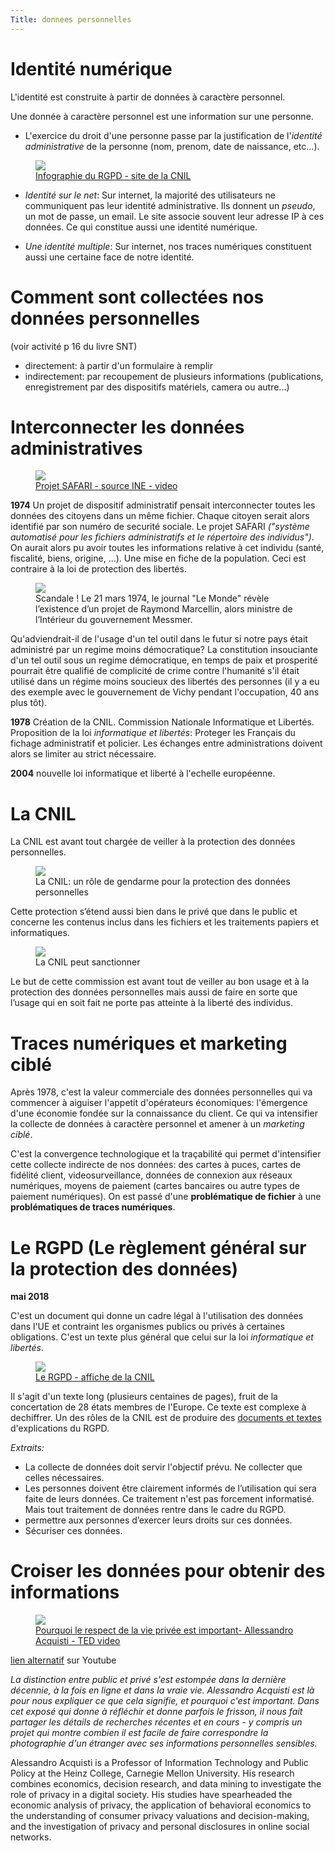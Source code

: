 ```yaml
---
Title: donnees personnelles
---
```


# Identité numérique
L'identité est construite à partir de données à caractère personnel.

Une donnée à caractère personnel est une information sur une personne.

* L'exercice du droit d'une personne passe par la justification de l'*identité administrative* de la personne (nom, prenom, date de naissance, etc...).

<figure>
	<img src="../images/rgpd1.png">
	<a href="https://www.cnil.fr/fr/rgpd-de-quoi-parle-t-on">
		<figcaption>Infographie du RGPD - site de la CNIL</figcaption>
	</a>
</figure>

* *Identité sur le net*: Sur internet, la majorité des utilisateurs ne communiquent pas leur identité administrative. Ils donnent un *pseudo*, un mot de passe, un email. Le site associe souvent leur adresse IP à ces données. Ce qui constitue aussi une identité numérique.

* *Une identité multiple*: Sur internet, nos traces numériques constituent aussi une certaine face de notre identité.

# Comment sont collectées nos données personnelles
(voir activité p 16 du livre SNT)

* directement: à partir d'un formulaire à remplir
* indirectement: par recoupement de plusieurs informations (publications, enregistrement par des dispositifs matériels, camera ou autre...)

# Interconnecter les données administratives
<figure><a href="https://sites.ina.fr/cnil/focus/chapitre/2/medias">
	<img src="../images/safari2.png">
	<figcaption>Projet SAFARI - source INE - video</figcaption></a>
</figure>

**1974** Un projet de dispositif administratif pensait interconnecter toutes les données des citoyens dans un même fichier. Chaque citoyen serait alors identifié par son numéro de securité sociale. Le projet SAFARI *("système automatisé pour les fichiers administratifs et le répertoire des individus")*. On aurait alors pu avoir toutes les informations relative à cet individu (santé, fiscalité, biens, origine, ...). Une mise en fiche de la population. Ceci est contraire à la loi de protection des libertés.

<figure><img src="../images/safari.jpeg">
	<figcaption>Scandale ! Le 21 mars 1974, le journal "Le Monde" révèle l’existence d’un projet de Raymond Marcellin, alors ministre de l’Intérieur du gouvernement Messmer.</figcaption>
</figure>

Qu'adviendrait-il de l'usage d'un tel outil dans le futur si notre pays était administré par un regime moins démocratique? La constitution insouciante d'un tel outil sous un regime démocratique, en temps de paix et prosperité pourrait être qualifié de complicité de crime contre l'humanité s'il était utilisé dans un régime moins soucieux des libertés des personnes (il y a eu des exemple avec le gouvernement de Vichy pendant l'occupation, 40 ans plus tôt).

**1978** Création de la CNIL. Commission Nationale Informatique et Libertés.<br>
Proposition de la loi *informatique et libertés*: Proteger les Français du fichage administratif et policier. Les échanges entre administrations doivent alors se limiter au strict nécessaire.

**2004** nouvelle loi informatique et liberté à l'echelle européenne.

# La CNIL
La CNIL est avant tout chargée de veiller à la protection des données personnelles.

<figure><img src="../images/cnil1.webp">
	<figcaption>La CNIL: un rôle de gendarme pour la protection des données personnelles</figcaption>
</figure>

Cette protection s’étend aussi bien dans le privé que dans le public et concerne les contenus inclus dans les fichiers et les traitements papiers et informatiques.

<figure><img src="../images/cnil2.webp">
	<figcaption>La CNIL peut sanctionner</figcaption>
</figure>

Le but de cette commission est avant tout de veiller au bon usage et à la protection des données personnelles mais aussi de faire en sorte que l’usage qui en soit fait ne porte pas atteinte à la liberté des individus.



# Traces numériques et marketing ciblé
Après 1978, c'est la valeur commerciale des données personnelles qui va commencer à aiguiser l'appetit d'opérateurs économiques: l'émergence d'une économie fondée sur la connaissance du client. Ce qui va intensifier la collecte de données à caractère personnel et amener à un *marketing ciblé*.

C'est la convergence technologique et la traçabilité qui permet d'intensifier cette collecte indirecte de nos données: des cartes à puces, cartes de fidélité client, videosurveillance, données de connexion aux réseaux numériques, moyens de paiement (cartes bancaires ou autre types de paiement numériques). On est passé d'une **problématique de fichier** à une **problématiques de traces numériques**.

# Le RGPD (Le règlement général sur la protection des données)
**mai 2018**

C'est un document qui donne un cadre légal à l'utilisation des données dans l'UE et contraint les organismes publics ou privés à certaines obligations. C'est un texte plus général que celui sur la loi *informatique et libertés*.

<figure>
	<img src="../images/rgpd3.png">
	<a href="https://www.cnil.fr/fr/rgpd-par-ou-commencer">
	<figcaption>Le RGPD - affiche de la CNIL</figcaption></a>
</figure>

Il s'agit d'un texte long (plusieurs centaines de pages), fruit de la concertation de 28 états membres de l'Europe. Ce texte est complexe à dechiffrer. Un des rôles de la CNIL est de produire des <a href="https://www.cnil.fr/fr/rgpd-de-quoi-parle-t-on">documents et textes</a> d'explications du RGPD.

*Extraits:*

* La collecte de données doit servir l'objectif prévu. Ne collecter que celles nécessaires.
* Les personnes doivent être clairement informés de l’utilisation qui sera faite de leurs données. Ce traitement n'est pas forcement informatisé. Mais tout traitement de données rentre dans le cadre du RGPD.
* permettre aux personnes d’exercer leurs droits sur ces données.
* Sécuriser ces données.

# Croiser les données pour obtenir des informations
<figure><a href="https://www.ted.com/talks/alessandro_acquisti_what_will_a_future_without_secrets_look_like/transcript?language=fr">
	<img src="../images/TED.png">
	<figcaption>Pourquoi le respect de la vie privée est important- Allessandro Acquisti - TED video</figcaption></a>
</figure>

[lien alternatif](https://www.youtube.com/watch?v=U6OMZQ5h-xk) sur Youtube

*La distinction entre public et privé s'est estompée dans la dernière décennie, à la fois en ligne et dans la vraie vie. Alessandro Acquisti est là pour nous expliquer ce que cela signifie, et pourquoi c'est important. Dans cet exposé qui donne à réfléchir et donne parfois le frisson, il nous fait partager les détails de recherches récentes et en cours - y compris un projet qui montre combien il est facile de faire correspondre la photographie d'un étranger avec ses informations personnelles sensibles.*

Alessandro Acquisti is a Professor of Information Technology and Public Policy at the Heinz College, Carnegie Mellon University. His research combines economics, decision research, and data mining to investigate the role of privacy in a digital society. His studies have spearheaded the economic analysis of privacy, the application of behavioral economics to the understanding of consumer privacy valuations and decision-making, and the investigation of privacy and personal disclosures in online social networks.

